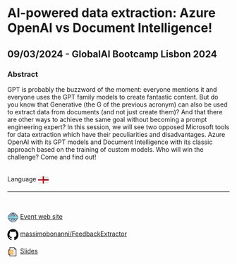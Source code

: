 # AI-powered data extraction: Azure OpenAI vs Document Intelligence!
##  09/03/2024 - GlobalAI Bootcamp Lisbon 2024
### Abstract 
GPT is probably the buzzword of the moment: everyone mentions it and everyone uses the GPT family models to create fantastic content. But do you know that Generative (the G of the previous acronym) can also be used to extract data from documents (and not just create them)? And that there are other ways to achieve the same goal without becoming a prompt engineering expert? In this session, we will see two opposed Microsoft tools for data extraction which have their peculiarities and disadvantages. Azure OpenAI with its GPT models and Document Intelligence with its classic approach based on the training of custom models. Who will win the challenge? Come and find out!

<br/>
Language <img width="25" src="https://raw.githubusercontent.com/massimobonanni/massimobonanni/master/images/flagengland.svg" style="vertical-align:middle">

<br/>

---

<br/>
<p>
<img width="25" src="https://raw.githubusercontent.com/massimobonanni/massimobonanni/master/images/eventwebsite.svg" style="vertical-align:middle"> 
<a href="https://globalai.community/bootcamp/portugal-lisboa/">Event web site</a>
</p>

<p>
<img width="25" src="https://raw.githubusercontent.com/massimobonanni/massimobonanni/master/images/github.svg" style="vertical-align:middle"> 
<a href="https://github.com/massimobonanni/FeedbackExtractor" target="_blank">massimobonanni/FeedbackExtractor</a>
</p>

<p>
<img width="25" src="https://raw.githubusercontent.com/massimobonanni/massimobonanni/master/images/slides.svg" style="vertical-align:middle"> 
<a href="https://raw.githubusercontent.com/massimobonanni/massimobonanni/master/slides/GlobalAIBootcampLisbon2024.pdf">Slides</a>
</p>
